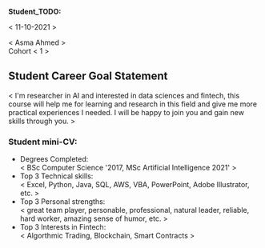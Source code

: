 __Student_TODO:__  

< 11-10-2021 >

< Asma Ahmed >  
Cohort < 1 >


## Student Career Goal Statement 


 
  < I'm researcher in AI and interested in data sciences and fintech, this course will help me for learning and research in this field and give me more practical experiences I needed.
I will be happy to join you and gain new skills through you. >   

### Student mini-CV:



  - Degrees Completed:    
        < BSc Computer Science '2017, MSc Artificial Intelligence 2021' >
  - Top 3 Technical skills:    
        < Excel, Python, Java, SQL, AWS, VBA, PowerPoint, Adobe Illustrator, etc. >
  - Top 3 Personal strengths:   
       < great team player, personable, professional, natural leader, reliable, hard worker, amazing sense of humor, etc. >
  - Top 3 Interests in Fintech:    
       < Algorthmic Trading, Blockchain, Smart Contracts >